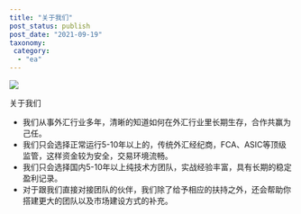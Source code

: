 ```yaml
---
title: "关于我们"
post_status: publish
post_date: "2021-09-19"
taxonomy:
 category: 
  - "ea"
---
```


![](https://cdn.fendou.la/dou/2021/09/优势-1024x503.png)

关于我们

- 我们从事外汇行业多年，清晰的知道如何在外汇行业里长期生存，合作共赢为己任。
- 我们只会选择正常运行5-10年以上的，传统外汇经纪商，FCA、ASIC等顶级监管，这样资金较为安全，交易环境流畅。
- 我们只会选择国内5-10年以上纯技术方团队，实战经验丰富，具有长期的稳定盈利记录。
- 对于跟我们直接对接团队的伙伴，我们除了给予相应的扶持之外，还会帮助你搭建更大的团队以及市场建设方式的补充。
